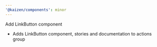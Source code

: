 ```yaml
---
'@kaizen/components': minor
---
```


Add LinkButton component

- Adds LinkButton component, stories and documentation to actions group
